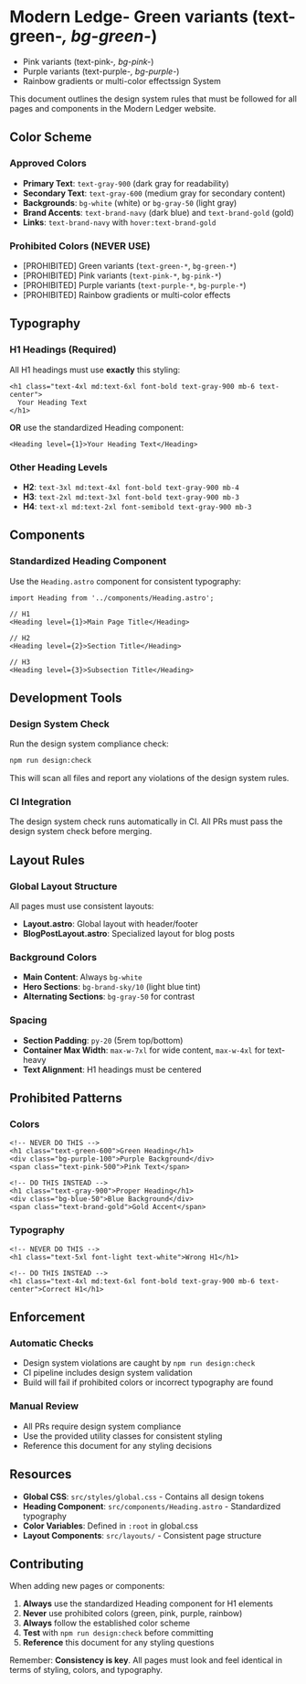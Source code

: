 # Modern Ledge- Green variants (text-green-*, bg-green-*)
- Pink variants (text-pink-*, bg-pink-*)
- Purple variants (text-purple-*, bg-purple-*)
- Rainbow gradients or multi-color effectssign System

This document outlines the design system rules that must be followed for all pages and components in the Modern Ledger website.

## Color Scheme

### Approved Colors
- **Primary Text**: `text-gray-900` (dark gray for readability)
- **Secondary Text**: `text-gray-600` (medium gray for secondary content)
- **Backgrounds**: `bg-white` (white) or `bg-gray-50` (light gray)
- **Brand Accents**: `text-brand-navy` (dark blue) and `text-brand-gold` (gold)
- **Links**: `text-brand-navy` with `hover:text-brand-gold`

### Prohibited Colors (NEVER USE)
- [PROHIBITED] Green variants (`text-green-*`, `bg-green-*`)
- [PROHIBITED] Pink variants (`text-pink-*`, `bg-pink-*`)
- [PROHIBITED] Purple variants (`text-purple-*`, `bg-purple-*`)
- [PROHIBITED] Rainbow gradients or multi-color effects

## Typography

### H1 Headings (Required)
All H1 headings must use **exactly** this styling:
```astro
<h1 class="text-4xl md:text-6xl font-bold text-gray-900 mb-6 text-center">
  Your Heading Text
</h1>
```

**OR** use the standardized Heading component:
```astro
<Heading level={1}>Your Heading Text</Heading>
```

### Other Heading Levels
- **H2**: `text-3xl md:text-4xl font-bold text-gray-900 mb-4`
- **H3**: `text-2xl md:text-3xl font-bold text-gray-900 mb-3`
- **H4**: `text-xl md:text-2xl font-semibold text-gray-900 mb-3`

## Components

### Standardized Heading Component
Use the `Heading.astro` component for consistent typography:

```astro
import Heading from '../components/Heading.astro';

// H1
<Heading level={1}>Main Page Title</Heading>

// H2
<Heading level={2}>Section Title</Heading>

// H3
<Heading level={3}>Subsection Title</Heading>
```

## Development Tools

### Design System Check
Run the design system compliance check:

```bash
npm run design:check
```

This will scan all files and report any violations of the design system rules.

### CI Integration
The design system check runs automatically in CI. All PRs must pass the design system check before merging.

## Layout Rules

### Global Layout Structure
All pages must use consistent layouts:
- **Layout.astro**: Global layout with header/footer
- **BlogPostLayout.astro**: Specialized layout for blog posts

### Background Colors
- **Main Content**: Always `bg-white`
- **Hero Sections**: `bg-brand-sky/10` (light blue tint)
- **Alternating Sections**: `bg-gray-50` for contrast

### Spacing
- **Section Padding**: `py-20` (5rem top/bottom)
- **Container Max Width**: `max-w-7xl` for wide content, `max-w-4xl` for text-heavy
- **Text Alignment**: H1 headings must be centered

## Prohibited Patterns

### Colors
```astro
<!-- NEVER DO THIS -->
<h1 class="text-green-600">Green Heading</h1>
<div class="bg-purple-100">Purple Background</div>
<span class="text-pink-500">Pink Text</span>

<!-- DO THIS INSTEAD -->
<h1 class="text-gray-900">Proper Heading</h1>
<div class="bg-blue-50">Blue Background</div>
<span class="text-brand-gold">Gold Accent</span>
```

### Typography
```astro
<!-- NEVER DO THIS -->
<h1 class="text-5xl font-light text-white">Wrong H1</h1>

<!-- DO THIS INSTEAD -->
<h1 class="text-4xl md:text-6xl font-bold text-gray-900 mb-6 text-center">Correct H1</h1>
```

## Enforcement

### Automatic Checks
- Design system violations are caught by `npm run design:check`
- CI pipeline includes design system validation
- Build will fail if prohibited colors or incorrect typography are found

### Manual Review
- All PRs require design system compliance
- Use the provided utility classes for consistent styling
- Reference this document for any styling decisions

## Resources

- **Global CSS**: `src/styles/global.css` - Contains all design tokens
- **Heading Component**: `src/components/Heading.astro` - Standardized typography
- **Color Variables**: Defined in `:root` in global.css
- **Layout Components**: `src/layouts/` - Consistent page structure

## Contributing

When adding new pages or components:

1. **Always** use the standardized Heading component for H1 elements
2. **Never** use prohibited colors (green, pink, purple, rainbow)
3. **Always** follow the established color scheme
4. **Test** with `npm run design:check` before committing
5. **Reference** this document for any styling questions

Remember: **Consistency is key**. All pages must look and feel identical in terms of styling, colors, and typography.